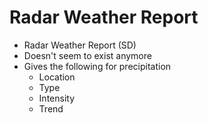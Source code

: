 # Radar Weather Report

* Radar Weather Report (SD)
* Doesn't seem to exist anymore
* Gives the following for precipitation
  * Location
  * Type
  * Intensity
  * Trend
